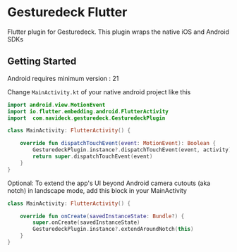# Gesturedeck Flutter

Flutter plugin for Gesturedeck. This plugin wraps the native iOS and Android SDKs

## Getting Started

Android requires minimum version : 21

Change `MainActivity.kt` of your native android project like this

```kotlin
import android.view.MotionEvent
import io.flutter.embedding.android.FlutterActivity
import  com.navideck.gesturedeck.GesturedeckPlugin

class MainActivity: FlutterActivity() {

    override fun dispatchTouchEvent(event: MotionEvent): Boolean {
        GesturedeckPlugin.instance?.dispatchTouchEvent(event, activity)
        return super.dispatchTouchEvent(event)
    }
}
```

Optional: To extend the app's UI beyond Android camera cutouts (aka notch) in landscape mode, add this block in your MainActivity

```kotlin
class MainActivity: FlutterActivity() {

    override fun onCreate(savedInstanceState: Bundle?) {
        super.onCreate(savedInstanceState)
        GesturedeckPlugin.instance?.extendAroundNotch(this)
    }
}
```
